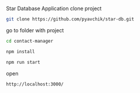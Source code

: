 Star Database Application
clone project
```bash
git clone https://github.com/pyavchik/star-db.git
```
go to folder with project
```bash
cd contact-manager
```
```bash
npm install
```
```bash
npm run start
```
open
```browser
http://localhost:3000/
```

